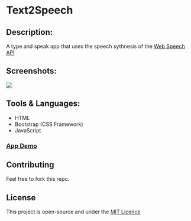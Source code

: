 # Text2Speech

## Description:

A type and speak app that uses the speech sythnesis of the <a href="https://developer.mozilla.org/en-US/docs/Web/API/Web_Speech_API">Web Speech API</a>

## Screenshots:

<img src="https://i.ibb.co/qyh1ccw/Screenshot-14.png">

## Tools & Languages:

- HTML
- Bootstrap (CSS Framework)
- JavaScript

### <a href="https://codedish.github.io/text2speech-app/.">App Demo</a>

## Contributing

Feel free to fork this repo.

## License

This project is open-source and under the <a href="https://opensource.org/licenses/MIT">MIT Licence</a>
